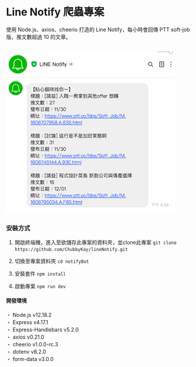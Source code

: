 # Line Notify 爬蟲專案 
使用 Node.js、axios、cheerio 打造的 Line Notify，每小時會回傳 PTT soft-job 版，推文數超過 10 的文章。

##
![image](https://github.com/ChubbyKay/lineNotify/blob/main/line%20Notify%20%E7%A4%BA%E6%84%8F%E5%9C%96.png)

### 安裝方式 
1. 開啟終端機，進入至欲儲存此專案的資料夾，並clone此專案
`git clone https://github.com/ChubbyKay/lineNotify.git`

2. 切換至專案資料夾
`cd notifyBot`

3. 安裝套件
`npm install`

4. 啟動專案
`npm run dev`

#### 開發環境
・ Node.js v12.18.2<br>
・ Express v4.17.1<br>
・ Express-Handlebars v5.2.0<br>
・ axios v0.21.0<br>
・ cheerio v1.0.0-rc.3<br>
・ dotenv v8.2.0<br>
・ form-data v3.0.0<br>
